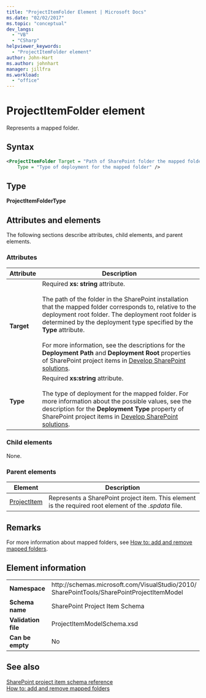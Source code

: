 ```yaml
---
title: "ProjectItemFolder Element | Microsoft Docs"
ms.date: "02/02/2017"
ms.topic: "conceptual"
dev_langs: 
  - "VB"
  - "CSharp"
helpviewer_keywords: 
  - "ProjectItemFolder element"
author: John-Hart
ms.author: johnhart
manager: jillfra
ms.workload: 
  - "office"
---
```

# ProjectItemFolder element
  Represents a mapped folder.  
  
## Syntax  
  
```xml  
<ProjectItemFolder Target = "Path of SharePoint folder the mapped folder corresponds to"  
    Type = "Type of deployment for the mapped folder" />  
```  
  
## Type  
 **ProjectItemFolderType**  
  
## Attributes and elements
 The following sections describe attributes, child elements, and parent elements.  
  
### Attributes  
  
|Attribute|Description|  
|---------------|-----------------|  
|**Target**|Required **xs: string** attribute.<br /><br /> The path of the folder in the SharePoint installation that the mapped folder corresponds to, relative to the deployment root folder. The deployment root folder is determined by the deployment type specified by the **Type** attribute.<br /><br /> For more information, see the descriptions for the **Deployment Path** and **Deployment Root** properties of SharePoint project items in [Develop SharePoint solutions](../sharepoint/developing-sharepoint-solutions.md).|  
|**Type**|Required **xs:string** attribute.<br /><br /> The type of deployment for the mapped folder. For more information about the possible values, see the description for the **Deployment Type** property of SharePoint project items in [Develop SharePoint solutions](../sharepoint/developing-sharepoint-solutions.md).|  
  
### Child elements
 None.  
  
### Parent elements
  
|Element|Description|  
|-------------|-----------------|  
|[ProjectItem](../sharepoint/projectitem-element.md)|Represents a SharePoint project item. This element is the required root element of the *.spdata* file.|  
  
## Remarks  
 For more information about mapped folders, see [How to: add and remove mapped folders](../sharepoint/how-to-add-and-remove-mapped-folders.md).  
  
## Element information
  
|||  
|-|-|  
|**Namespace**|http<nolink>://schemas.microsoft.com/VisualStudio/2010/<br>SharePointTools/SharePointProjectItemModel|  
|**Schema name**|SharePoint Project Item Schema|  
|**Validation file**|ProjectItemModelSchema.xsd|  
|**Can be empty**|No|  
  
## See also
 [SharePoint project item schema reference](../sharepoint/sharepoint-project-item-schema-reference.md)   
 [How to: add and remove mapped folders](../sharepoint/how-to-add-and-remove-mapped-folders.md)  
